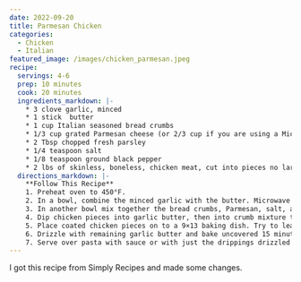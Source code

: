 ```yaml
---
date: 2022-09-20
title: Parmesan Chicken
categories:
  - Chicken
  - Italian
featured_image: /images/chicken_parmesan.jpeg
recipe:
  servings: 4-6
  prep: 10 minutes
  cook: 20 minutes
  ingredients_markdown: |-
    * 3 clove garlic, minced
    * 1 stick  butter
    * 1 cup Italian seasoned bread crumbs
    * 1/3 cup grated Parmesan cheese (or 2/3 cup if you are using a Microplane zester)
    * 2 Tbsp chopped fresh parsley
    * 1/4 teaspoon salt
    * 1/8 teaspoon ground black pepper
    * 2 lbs of skinless, boneless, chicken meat, cut into pieces no larger than 2×2 inches
  directions_markdown: |-
    **Follow This Recipe**
    1. Preheat oven to 450°F.
    2. In a bowl, combine the minced garlic with the butter. Microwave until butter is melted.  
    3. In another bowl mix together the bread crumbs, Parmesan, salt, and pepper. 
    4. Dip chicken pieces into garlic butter, then into crumb mixture to coat.
    5. Place coated chicken pieces on to a 9×13 baking dish. Try to leave a little room between each piece. 
    6. Drizzle with remaining garlic butter and bake uncovered 15 minutes, or until chicken is cooked through and juices run clear. Note that the chicken will get much more browned on the bottom side than on the top.
    7. Serve over pasta with sauce or with just the drippings drizzled over.
---
```

I got this recipe from Simply Recipes and made some changes.